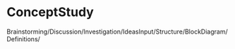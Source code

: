 # ConceptStudy
Brainstorming/Discussion/Investigation/IdeasInput/Structure/BlockDiagram/Definitions/
